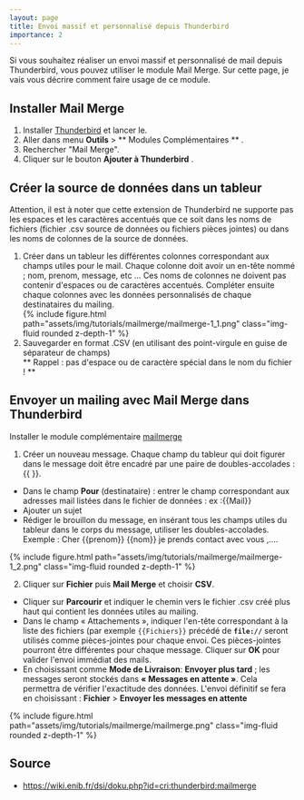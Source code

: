 ```yaml
---
layout: page
title: Envoi massif et personnalisé depuis Thunderbird
importance: 2
---
```

Si vous souhaitez réaliser un envoi massif et personnalisé de mail depuis Thunderbird, vous pouvez utiliser le module Mail Merge. Sur cette page, je vais vous décrire comment faire usage de ce module.

## Installer Mail Merge
1. Installer [Thunderbird](https://www.thunderbird.net) et lancer le.
2. Aller dans menu **Outils** > ** Modules Complémentaires ** .
3. Rechercher "Mail Merge".
4. Cliquer sur le bouton **Ajouter à Thunderbird** .


## Créer la source de données dans un tableur
Attention, il est à noter que cette extension de Thunderbird ne supporte pas les espaces et les caractères accentués que ce soit dans les noms de fichiers (fichier .csv source de données ou fichiers pièces jointes) ou dans les noms de colonnes de la source de données.

<ol>
  <li>Créer dans un tableur les différentes colonnes correspondant aux champs utiles pour le mail. Chaque colonne doit avoir un en-tête nommé ; nom, prenom, message, etc … Ces noms de colonnes ne doivent pas contenir d'espaces ou de caractères accentués. Compléter ensuite chaque colonnes avec les données personnalisés de chaque destinataires du mailing.
    <div class="row">
      <div class="col-sm mt-3 mt-md-0">
        {% include figure.html path="assets/img/tutorials/mailmerge/mailmerge-1_1.png" class="img-fluid rounded z-depth-1" %}
      </div>
    </div>
  </li>
  <li>Sauvegarder en format .CSV (en utilisant des point-virgule en guise de séparateur de champs)<br>
** Rappel : pas d'espace ou de caractère spécial dans le nom du fichier ! **</li>
</ol> 

## Envoyer un mailing avec Mail Merge dans Thunderbird
Installer le module complémentaire [mailmerge](https://addons.mozilla.org/fr/thunderbird/addon/mail-merge/)


1. Créer un nouveau message. Chaque champ du tableur qui doit figurer dans le message doit être encadré par une paire de doubles-accolades : {{ }}.
  - Dans le champ **Pour** (destinataire) : entrer le champ correspondant aux adresses mail listées dans le fichier de données : ex :{{Mail}} 
  - Ajouter un sujet 
  - Rédiger le brouillon du message, en insérant tous les champs utiles du tableur dans le corps du message, utiliser les doubles-accolades. Exemple : Cher {{prenom}} {{nom}} je prends contact avec vous ,….

<div class="row">
    <div class="col-sm mt-3 mt-md-0">
        {% include figure.html path="assets/img/tutorials/mailmerge/mailmerge-1_2.png" class="img-fluid rounded z-depth-1" %}
    </div>
</div>

2. Cliquer sur **Fichier** puis **Mail Merge** et choisir **CSV**. 
  - Cliquer sur **Parcourir** et indiquer le chemin vers le fichier .csv créé plus haut qui contient les données utiles au mailing. 
  - Dans le champ « Attachements », indiquer l'en-tête correspondant à la liste des fichiers (par exemple `{{Fichiers}}` précédé de **`file://`** seront utilisés comme pièces-jointes pour chaque envoi. Ces pièces-jointes pourront être différentes pour chaque message. Cliquer sur **OK** pour valider l'envoi immédiat des mails. 
  - En choisissant comme **Mode  de Livraison**: **Envoyer plus tard** ; les messages seront stockés dans **« Messages en attente »**. Cela permettra de vérifier l'exactitude des données. L'envoi définitif se fera en choisissant : **Fichier** > **Envoyer les messages en attente**
<div class="row">
    <div class="col-sm mt-3 mt-md-0">
        {% include figure.html path="assets/img/tutorials/mailmerge/mailmerge.png" class="img-fluid rounded z-depth-1" %}
    </div>
</div>

## Source
- <https://wiki.enib.fr/dsi/doku.php?id=cri:thunderbird:mailmerge>
